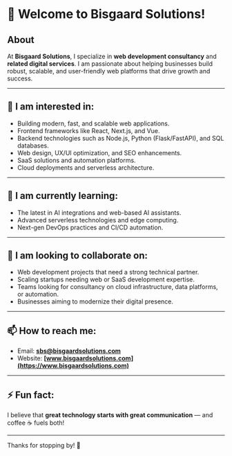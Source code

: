 # 👋 Welcome to Bisgaard Solutions!

<!---
bisgaardsolutions/bisgaardsolutions is a ✨ special ✨ repository because its `README.md` (this file) appears on your GitHub profile.
You can click the Preview link to take a look at your changes.
--->

## About
At **Bisgaard Solutions**, I specialize in **web development consultancy** and **related digital services**. I am passionate about helping businesses build robust, scalable, and user-friendly web platforms that drive growth and success.

---

## 👀 I am interested in:
- Building modern, fast, and scalable web applications.
- Frontend frameworks like React, Next.js, and Vue.
- Backend technologies such as Node.js, Python (Flask/FastAPI), and SQL databases.
- Web design, UX/UI optimization, and SEO enhancements.
- SaaS solutions and automation platforms.
- Cloud deployments and serverless architecture.

---

## 🌱 I am currently learning:
- The latest in AI integrations and web-based AI assistants.
- Advanced serverless technologies and edge computing.
- Next-gen DevOps practices and CI/CD automation.

---

## 💞️ I am looking to collaborate on:
- Web development projects that need a strong technical partner.
- Scaling startups needing web or SaaS development expertise.
- Teams looking for consultancy on cloud infrastructure, data platforms, or automation.
- Businesses aiming to modernize their digital presence.

---

## 📫 How to reach me:
- Email: **sbs@bisgaardsolutions.com**
- Website: **[www.bisgaardsolutions.com](https://www.bisgaardsolutions.com)**

---

## ⚡ Fun fact:
I believe that **great technology starts with great communication** — and coffee ☕ fuels both!

---

Thanks for stopping by! 🚀
